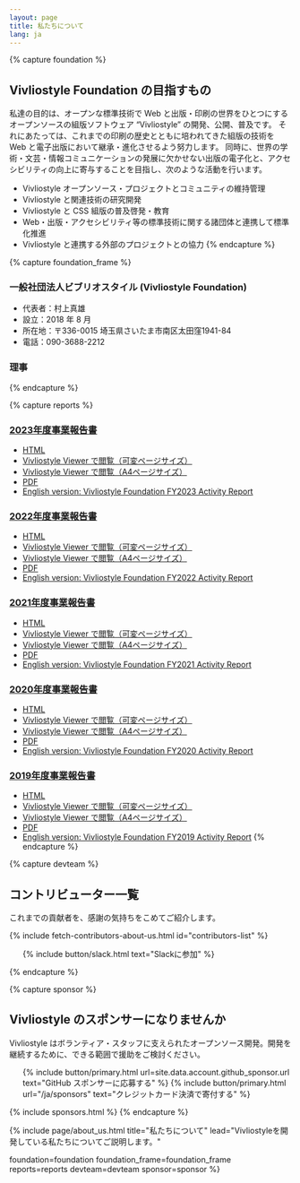 ```yaml
---
layout: page
title: 私たちについて
lang: ja
---
```



{% capture foundation %}
## Vivliostyle Foundation の目指すもの

私達の目的は、オープンな標準技術で Web と出版・印刷の世界をひとつにするオープンソースの組版ソフトウェア “Vivliostyle” の開発、公開、普及です。
それにあたっては、これまでの印刷の歴史とともに培われてきた組版の技術を Web と電子出版において継承・進化させるよう努力します。
同時に、世界の学術・文芸・情報コミュニケーションの発展に欠かせない出版の電子化と、アクセシビリティの向上に寄与することを目指し、次のような活動を行います。

- Vivliostyle オープンソース・プロジェクトとコミュニティの維持管理
- Vivliostyle と関連技術の研究開発
- Vivliostyle と CSS 組版の普及啓発・教育
- Web・出版・アクセシビリティ等の標準技術に関する諸団体と連携して標準化推進
- Vivliostyle と連携する外部のプロジェクトとの協力
{% endcapture %}


{% capture foundation_frame %}
### 一般社団法人ビブリオスタイル (Vivliostyle Foundation)

- 代表者：村上真雄
- 設立：2018 年 8 月
- 所在地：〒336-0015 埼玉県さいたま市南区太田窪1941-84
- 電話：090-3688-2212

### 理事
{% endcapture %}


{% capture reports %}
### [2023年度事業報告書](https://github.com/vivliostyle/vivliostyle_doc/tree/gh-pages/ja/reports/vivliostyle-report-2023)
- [HTML](https://vivliostyle.github.io/vivliostyle_doc/ja/reports/vivliostyle-report-2023/vf2023report.html)
- [Vivliostyle Viewer で閲覧（可変ページサイズ）](https://vivliostyle.org/viewer/#src=https://vivliostyle.github.io/vivliostyle_doc/ja/reports/vivliostyle-report-2023/vf2023report.html&bookMode=true)
- [Vivliostyle Viewer で閲覧（A4ページサイズ）](https://vivliostyle.org/viewer/#src=https://vivliostyle.github.io/vivliostyle_doc/ja/reports/vivliostyle-report-2023/vf2023report.html&bookMode=true&userStyle=data:,/*%3Cviewer%3E*/%0A@page%20%7B%20size:%20A4;%20%7D%0A/*%3C/viewer%3E*/)
- [PDF](https://vivliostyle.github.io/vivliostyle_doc/ja/reports/vivliostyle-report-2023/vf2023report-ja.pdf)
- [English version: Vivliostyle Foundation FY2023 Activity Report](https://github.com/vivliostyle/vivliostyle_doc/tree/gh-pages/en/reports/vivliostyle-report-2023/)

### [2022年度事業報告書](https://github.com/vivliostyle/vivliostyle_doc/tree/gh-pages/ja/reports/vivliostyle-report-2022)
- [HTML](https://vivliostyle.github.io/vivliostyle_doc/ja/reports/vivliostyle-report-2022/vf2022report.html)
- [Vivliostyle Viewer で閲覧（可変ページサイズ）](https://vivliostyle.org/viewer/#src=https://vivliostyle.github.io/vivliostyle_doc/ja/reports/vivliostyle-report-2022/vf2022report.html&bookMode=true)
- [Vivliostyle Viewer で閲覧（A4ページサイズ）](https://vivliostyle.org/viewer/#src=https://vivliostyle.github.io/vivliostyle_doc/ja/reports/vivliostyle-report-2022/vf2022report.html&bookMode=true&userStyle=data:,/*%3Cviewer%3E*/%0A@page%20%7B%20size:%20A4;%20%7D%0A/*%3C/viewer%3E*/)
- [PDF](https://vivliostyle.github.io/vivliostyle_doc/ja/reports/vivliostyle-report-2022/vf2022report-ja.pdf)
- [English version: Vivliostyle Foundation FY2022 Activity Report](https://github.com/vivliostyle/vivliostyle_doc/tree/gh-pages/en/reports/vivliostyle-report-2022/)

### [2021年度事業報告書](https://github.com/vivliostyle/vivliostyle_doc/tree/gh-pages/ja/reports/vivliostyle-report-2021)
- [HTML](https://vivliostyle.github.io/vivliostyle_doc/ja/reports/vivliostyle-report-2021/vf2021report.html)
- [Vivliostyle Viewer で閲覧（可変ページサイズ）](https://vivliostyle.org/viewer/#src=https://vivliostyle.github.io/vivliostyle_doc/ja/reports/vivliostyle-report-2021/vf2021report.html&bookMode=true)
- [Vivliostyle Viewer で閲覧（A4ページサイズ）](https://vivliostyle.org/viewer/#src=https://vivliostyle.github.io/vivliostyle_doc/ja/reports/vivliostyle-report-2021/vf2021report.html&bookMode=true&userStyle=data:,/*%3Cviewer%3E*/%0A@page%20%7B%20size:%20A4;%20%7D%0A/*%3C/viewer%3E*/)
- [PDF](https://vivliostyle.github.io/vivliostyle_doc/ja/reports/vivliostyle-report-2021/vf2021report-ja.pdf)
- [English version: Vivliostyle Foundation FY2021 Activity Report](https://github.com/vivliostyle/vivliostyle_doc/tree/gh-pages/en/reports/vivliostyle-report-2021/)

### [2020年度事業報告書](https://github.com/vivliostyle/vivliostyle_doc/tree/gh-pages/ja/reports/vivliostyle-report-2020)
- [HTML](https://vivliostyle.github.io/vivliostyle_doc/ja/reports/vivliostyle-report-2020/vf2020report.html)
- [Vivliostyle Viewer で閲覧（可変ページサイズ）](https://vivliostyle.org/viewer/#src=https://vivliostyle.github.io/vivliostyle_doc/ja/reports/vivliostyle-report-2020/vf2020report.html&bookMode=true)
- [Vivliostyle Viewer で閲覧（A4ページサイズ）](https://vivliostyle.org/viewer/#src=https://vivliostyle.github.io/vivliostyle_doc/ja/reports/vivliostyle-report-2020/vf2020report.html&bookMode=true&userStyle=data:,/*%3Cviewer%3E*/%0A@page%20%7B%20size:%20A4;%20%7D%0A/*%3C/viewer%3E*/)
- [PDF](https://vivliostyle.github.io/vivliostyle_doc/ja/reports/vivliostyle-report-2020/vf2020report-ja.pdf)
- [English version: Vivliostyle Foundation FY2020 Activity Report](https://github.com/vivliostyle/vivliostyle_doc/tree/gh-pages/en/reports/vivliostyle-report-2020/)

### [2019年度事業報告書](https://github.com/vivliostyle/vivliostyle_doc/tree/gh-pages/ja/reports/vivliostyle-report-2019)
- [HTML](https://vivliostyle.github.io/vivliostyle_doc/ja/reports/vivliostyle-report-2019/vf2019report.html)
- [Vivliostyle Viewer で閲覧（可変ページサイズ）](https://vivliostyle.org/viewer/#src=https://vivliostyle.github.io/vivliostyle_doc/ja/reports/vivliostyle-report-2019/vf2019report.html&bookMode=true)
- [Vivliostyle Viewer で閲覧（A4ページサイズ）](https://vivliostyle.org/viewer/#src=https://vivliostyle.github.io/vivliostyle_doc/ja/reports/vivliostyle-report-2019/vf2019report.html&bookMode=true&userStyle=data:,/*%3Cviewer%3E*/%0A@page%20%7B%20size:%20A4;%20%7D%0A/*%3C/viewer%3E*/)
- [PDF](https://vivliostyle.github.io/vivliostyle_doc/ja/reports/vivliostyle-report-2019/vf2019report-ja.pdf)
- [English version: Vivliostyle Foundation FY2019 Activity Report](https://github.com/vivliostyle/vivliostyle_doc/tree/gh-pages/en/reports/vivliostyle-report-2019/)
{% endcapture %}


{% capture devteam %}
## コントリビューター一覧

これまでの貢献者を、感謝の気持ちをこめてご紹介します。

<ul class="list--small" id="contributors-list"></ul>
{% include fetch-contributors-about-us.html id="contributors-list" %}

<ol class="list--medium">
  {% include button/slack.html text="Slackに参加" %}
</ol>
{% endcapture %}


{% capture sponsor %}
## Vivliostyle のスポンサーになりませんか

Vivliostyle はボランティア・スタッフに支えられたオープンソース開発。開発を継続するために、できる範囲で援助をご検討ください。

<ol class="list--medium">
  {% include button/primary.html url=site.data.account.github_sponsor.url text="GitHub スポンサーに応募する" %}
  {% include button/primary.html url="/ja/sponsors" text="クレジットカード決済で寄付する" %}
</ol>

{% include sponsors.html %}
{% endcapture %}


{% include page/about_us.html
  title="私たちについて"
  lead="Vivliostyleを開発している私たちについてご説明します。"

  foundation=foundation
  foundation_frame=foundation_frame
  reports=reports
  devteam=devteam
  sponsor=sponsor
%}
